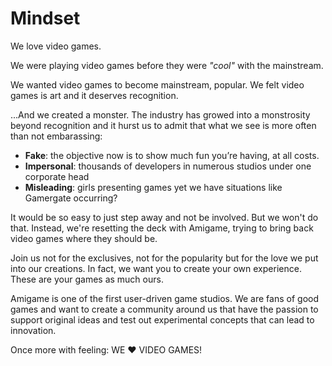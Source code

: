 # Mindset

We love video games. 

We were playing video games before they were _"cool"_ with the mainstream. 

We wanted video games to become mainstream, popular. We felt video games is art and it deserves recognition. 

...And we created a monster. The industry has growed into a monstrosity beyond recognition and it hurst us to admit that what we see is more often than not embarassing: 

* **Fake**: the objective now is to show much fun you’re having, at all costs.
* **Impersonal**: thousands of developers in numerous studios under one corporate head
* **Misleading**: girls presenting games yet we have situations like Gamergate occurring?

It would be so easy to just step away and not be involved. But we won't do that. Instead, we're resetting the deck with Amigame, trying to bring back video games where they should be. 

Join us not for the exclusives, not for the popularity but for the love we put into our creations. In fact, we want you to create your own experience. These are your games as much ours. 

Amigame is one of the first user-driven game studios. We are fans of good games and want to create a community around us that have the passion to support original ideas and test out experimental concepts that can lead to innovation.

Once more with feeling: WE ♥ VIDEO GAMES!


